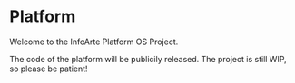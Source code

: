# Platform
Welcome to the InfoArte Platform OS Project.

The code of the platform will be publicily released.
The project is still WIP, so please be patient!
